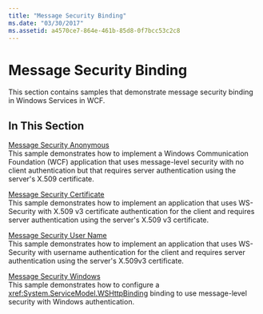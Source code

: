 ```yaml
---
title: "Message Security Binding"
ms.date: "03/30/2017"
ms.assetid: a4570ce7-864e-461b-85d8-0f7bcc53c2c8
---
```

# Message Security Binding
This section contains samples that demonstrate message security binding in Windows Services in WCF.  
  
## In This Section  
 [Message Security Anonymous](../../../../docs/framework/wcf/samples/message-security-anonymous.md)  
 This sample demonstrates how to implement a Windows Communication Foundation (WCF) application that uses message-level security with no client authentication but that requires server authentication using the server's X.509 certificate.  
  
 [Message Security Certificate](../../../../docs/framework/wcf/samples/message-security-certificate.md)  
 This sample demonstrates how to implement an application that uses WS-Security with X.509 v3 certificate authentication for the client and requires server authentication using the server's X.509 v3 certificate.  
  
 [Message Security User Name](../../../../docs/framework/wcf/samples/message-security-user-name.md)  
 This sample demonstrates how to implement an application that uses WS-Security with username authentication for the client and requires server authentication using the server's X.509v3 certificate.  
  
 [Message Security Windows](../../../../docs/framework/wcf/samples/message-security-windows.md)  
 This sample demonstrates how to configure a <xref:System.ServiceModel.WSHttpBinding> binding to use message-level security with Windows authentication.
